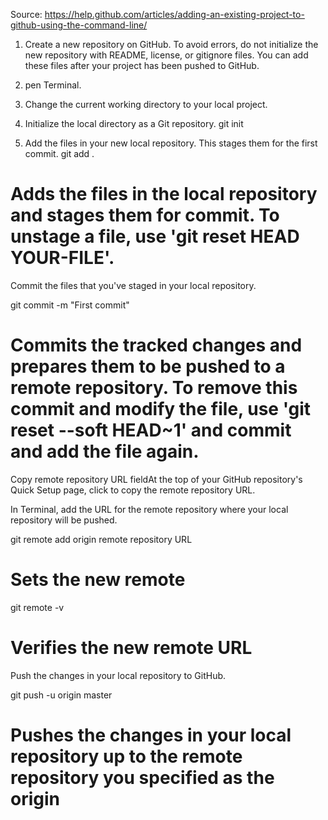 Source: https://help.github.com/articles/adding-an-existing-project-to-github-using-the-command-line/

1. Create a new repository on GitHub. To avoid errors, do not initialize the new repository with README, license, or gitignore files. You can add these files after your project has been pushed to GitHub.

2. pen Terminal.

3. Change the current working directory to your local project.

4. Initialize the local directory as a Git repository.
git init

5. Add the files in your new local repository. This stages them for the first commit.
git add .

# Adds the files in the local repository and stages them for commit. To unstage a file, use 'git reset HEAD YOUR-FILE'.
Commit the files that you've staged in your local repository.

git commit -m "First commit"

# Commits the tracked changes and prepares them to be pushed to a remote repository. To remove this commit and modify the file, use 'git reset --soft HEAD~1' and commit and add the file again.
Copy remote repository URL fieldAt the top of your GitHub repository's Quick Setup page, click  to copy the remote repository URL.

In Terminal, add the URL for the remote repository where your local repository will be pushed.

git remote add origin remote repository URL

# Sets the new remote
git remote -v

# Verifies the new remote URL
Push the changes in your local repository to GitHub.

git push -u origin master

# Pushes the changes in your local repository up to the remote repository you specified as the origin